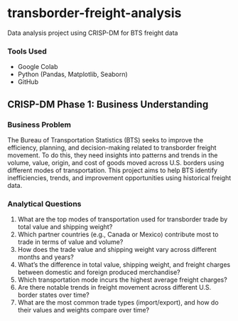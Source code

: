 # transborder-freight-analysis
Data analysis project using CRISP-DM for BTS freight data
### Tools Used
- Google Colab
- Python (Pandas, Matplotlib, Seaborn)
- GitHub

## CRISP-DM Phase 1: Business Understanding

### Business Problem
The Bureau of Transportation Statistics (BTS) seeks to improve the efficiency, planning, and decision-making related to transborder freight movement. To do this, they need insights into patterns and trends in the volume, value, origin, and cost of goods moved across U.S. borders using different modes of transportation. This project aims to help BTS identify inefficiencies, trends, and improvement opportunities using historical freight data.

### Analytical Questions

1. What are the top modes of transportation used for transborder trade by total value and shipping weight?
2. Which partner countries (e.g., Canada or Mexico) contribute most to trade in terms of value and volume?
3. How does the trade value and shipping weight vary across different months and years?
4. What’s the difference in total value, shipping weight, and freight charges between domestic and foreign produced merchandise?
5. Which transportation mode incurs the highest average freight charges?
6. Are there notable trends in freight movement across different U.S. border states over time?
7. What are the most common trade types (import/export), and how do their values and weights compare over time?
